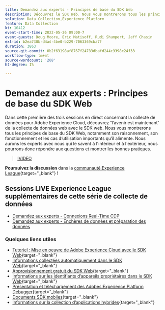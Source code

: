 ```yaml
---
title: Demandez aux experts - Principes de base du SDK Web
description: Découvrez le SDK Web. Nous vous montrerons tous les principes de base du SDK Web, notamment son raisonnement, son fonctionnement et les cas d’utilisation importants qu’il alimente.
solution: Data Collection,Experience Platform
feature: Data Collection
kt: 10412
event-start-time: 2022-05-26 09:00-7
event-guests: Doug Moore, Eric Matisoff, Rudi Shumpert, Jeff Chasin
exl-id: b2ea730b-d4ad-4be0-b229-7063369cba7f
duration: 3863
source-git-commit: 0b2f63198af8767f24783dbafd244c9398c24f33
workflow-type: tm+mt
source-wordcount: '208'
ht-degree: 1%

---
```


# Demandez aux experts : Principes de base du SDK Web

Dans cette première des trois sessions en direct concernant la collecte de données pour Adobe Experience Cloud, découvrez &quot;l’avenir est maintenant&quot; de la collecte de données web avec le SDK web. Nous vous montrerons tous les principes de base du SDK Web, notamment son raisonnement, son fonctionnement et les cas d’utilisation importants qu’il alimente. Nous aurons les experts avec nous qui le savent à l&#39;intérieur et à l&#39;extérieur, nous pourrons donc répondre aux questions et montrer les bonnes pratiques.

>[!VIDEO](https://video.tv.adobe.com/v/343335/?quality=12&learn=on)

**Poursuivez la discussion** dans la [communauté Experience League](https://experienceleaguecommunities.adobe.com/t5/adobe-experience-platform-launch/experience-league-live-post-session-discussion-the-basics-of-web/m-p/454159#M283){target="_blank"} !

## Sessions LIVE Experience League supplémentaires de cette série de collecte de données

* [Demandez aux experts - Connexions Real-Time CDP](exl-live-episode-06-23-22.md)
* [Demandez aux experts - Enchères de données et préparation des données](exl-live-episode-07-21-22.md)

### Quelques liens utiles

* [Tutoriel : Mise en oeuvre de Adobe Experience Cloud avec le SDK Web](https://experienceleague.adobe.com/docs/platform-learn/implement-web-sdk/overview.html?lang=fr){target="_blank"}
* [Informations collectées automatiquement dans le SDK Web](https://experienceleague.adobe.com/docs/experience-platform/edge/data-collection/automatic-information.html?lang=en){target="_blank"}
* [Approvisionnement gratuit du SDK Web](https://adobe.ly/websdkaccess){target="_blank"}
* [Informations sur les identifiants d’appareils propriétaires dans le SDK Web](https://experienceleague.adobe.com/docs/experience-platform/edge/identity/first-party-device-ids.html){target="_blank"}
* [Présentation et téléchargement des Adobes Experience Platform Debugger](https://experienceleague.adobe.com/docs/platform-learn/data-collection/debugger/overview.html?lang=en){target="_blank"}
* [Documents SDK mobiles](https://developer.adobe.com/client-sdks/documentation/){target="_blank"}
* [Informations sur la collection d’applications hybrides](https://experienceleague.adobe.com/docs/mobile-services/ios/sdk-reference-ios/hybrid-app.html){target="_blank"}

